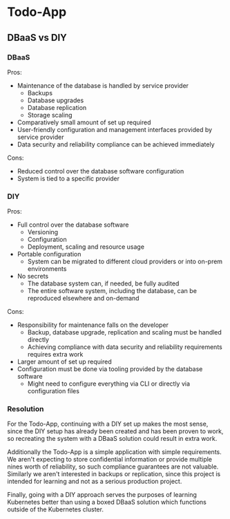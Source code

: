 # Todo-App 

## DBaaS vs DIY

### DBaaS

Pros:
- Maintenance of the database is handled by service provider
  - Backups
  - Database upgrades
  - Database replication
  - Storage scaling
- Comparatively small amount of set up required
- User-friendly configuration and management interfaces provided by service provider
- Data security and reliability compliance can be achieved immediately

Cons:
- Reduced control over the database software configuration
- System is tied to a specific provider

### DIY

Pros:
- Full control over the database software
  - Versioning
  - Configuration
  - Deployment, scaling and resource usage
- Portable configuration
  - System can be migrated to different cloud providers or into on-prem environments
- No secrets
  - The database system can, if needed, be fully audited
  - The entire software system, including the database, can be reproduced elsewhere and on-demand

Cons:
- Responsibility for maintenance falls on the developer
  - Backup, database upgrade, replication and scaling must be handled directly
  - Achieving compliance with data security and reliability requirements requires extra work
- Larger amount of set up required
- Configuration must be done via tooling provided by the database software
  - Might need to configure everything via CLI or directly via configuration files

### Resolution

For the Todo-App, continuing with a DIY set up makes the most sense, since the DIY setup
has already been created and has been proven to work, so recreating the system with a
DBaaS solution could result in extra work.

Additionally the Todo-App is a simple application with simple requirements. We aren't
expecting to store confidential information or provide multiple nines worth of reliability,
so such compliance guarantees are not valuable. Similarly we aren't interested in backups
or replication, since this project is intended for learning and not as a serious production
project.

Finally, going with a DIY approach serves the purposes of learning Kubernetes better than
using a boxed DBaaS solution which functions outside of the Kubernetes cluster.
